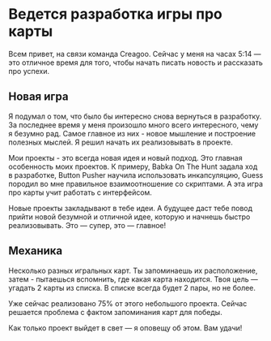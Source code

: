 # Ведется разработка игры про карты

Всем привет, на связи команда Creagoo. Сейчас у меня на часах 5:14 — это отличное время для того, чтобы начать писать
новость и рассказать про успехи.

## Новая игра

Я подумал о том, что было бы интересно снова вернуться в разработку. За последнее время у меня произошло много всего
интересного, чему я безумно рад. Самое главное из них - новое мышление и построение полезных мыслей. Я решил начать
их реализовывать в проекте.

Мои проекты - это всегда новая идея и новый подход. Это главная особенность моих проектов. К примеру, Babka On The
Hunt задала ход в разработке, Button Pusher научила использовать инкапсуляцию, Guess породил во мне правильное
взаимоотношение со скриптами. А эта игра про карты учит работать с интерфейсом.

Новые проекты закладывают в тебе идеи. А будущее даст тебе повод прийти новой безумной и отличной идее, которую и
начнешь быстро реализовывать. Это — супер, это — главное!

## Механика

Несколько разных игральных карт. Ты запоминаешь их расположение, затем - пытаешься вспомнить, где какая карта
находится. Твоя цель — угадать 2 карты из списка. В списке всегда будет 2 пары, но не более.

Уже сейчас реализовано 75% от этого небольшого проекта. Сейчас решается проблема с фактом запоминания карт для победы.

Как только проект выйдет в свет — я оповещу об этом. Вам удачи!
